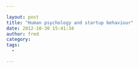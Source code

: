 ```yaml
---

layout: post
title: "Human psychology and startup behaviour"
date: 2012-10-30 15:41:34
author: fred
category:
tags:
  -

---
```



